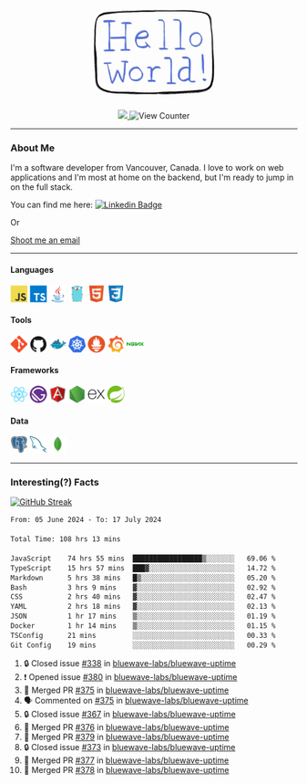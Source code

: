 <div align="center">
    <img src="./img/hello_world.webp" height="200px" width="">
    <div>
        <a href="https://www.linkedin.com/in/ajhollid">
            <img src="https://img.shields.io/badge/LinkedIn-blue"/>
        </a>
        <img src="https://komarev.com/ghpvc/?username=ajhollid&color=yellow" alt="View Counter">
    </div>
</div>

---

### About Me

I'm a software developer from Vancouver, Canada. I love to work on web applications and I'm most at home on the backend, but I'm ready to jump in on the full stack.

You can find me here: [![Linkedin Badge](https://img.shields.io/badge/-ajhollid-blue?style=flat&logo=Linkedin&logoColor=white)](https://www.linkedin.com/in/ajhollid)

Or

[Shoot me an email](mailto:ajhollid@gmail.com)

---

#### Languages

<div>
    <img src="./img/devicons/javascript-original.svg" width=30 height=30 alt="JavaScript">
    <img src="/img/devicons/typescript-original.svg" width=30 height=30 alt="TypeScript">
    <img src="./img/devicons/java-original.svg" width=30 height=30 alt="Java">
    <img src="./img/devicons/go-original.svg" width=30 height=30 alt="Golang">
    <img src="./img/devicons/html5-original.svg" width=30 height=30 alt="HTML 5">
    <img src="./img/devicons/css3-original.svg" width=30 height=30 alt="CSS 3">
</div>

#### Tools

<div>
    <img src="./img/devicons/git-original.svg" width=30 height=30 alt="Git">
    <img src="./img/devicons/github-original.svg" width=30 height=30 alt="Github">
    <img src="./img/devicons/docker-original.svg" width=30 
    height=30 alt="Docker">
    <img src="./img/devicons/kubernetes-original.svg" width=30 height=30 alt="K8">
    <img src="./img/devicons/prometheus-original.svg" width=30 height=30 alt="Prometheus">
    <img src="./img/devicons/grafana-original.svg" width=30 height=30 alt="Grafana">
    <img src="./img/devicons/nginx-original.svg" width=30 height=30 alt="Nginx">
</div>

#### Frameworks

<div>
    <img src="./img/devicons/react-original.svg" width=30 height=30 alt="React">
    <img src="./img/devicons/gatsby-original.svg" width=30 height=30 alt="Gatsby">
    <img src="./img/devicons/angularjs-original.svg" width=30 height=30 alt="AngularJS">
    <img src="./img/devicons/nodejs-original.svg" width=30 height=30 alt="NodeJS">
    <img src="./img/devicons/express-original.svg" width=30 height=30 alt="Express">
    <img src="./img/devicons/spring-original.svg" width=30 height=30 alt="Spring">
</div>

#### Data

<div>
    <img src="./img/devicons/postgresql-original.svg" width=30 height=30 alt="Postgresql">
    <img src="./img/devicons/mysql-original.svg" width=30 height=30 alt="Mysql">
    <img src="./img/devicons/mongodb-original.svg" width=30 height=30 alt="MongoDB">
</div>

---

### Interesting(?) Facts

[![GitHub Streak](http://github-readme-streak-stats.herokuapp.com?user=ajhollid)](https://git.io/streak-stats)

 <!--START_SECTION:waka-->

```txt
From: 05 June 2024 - To: 17 July 2024

Total Time: 108 hrs 13 mins

JavaScript    74 hrs 55 mins  █████████████████▒░░░░░░░   69.06 %
TypeScript    15 hrs 57 mins  ███▓░░░░░░░░░░░░░░░░░░░░░   14.72 %
Markdown      5 hrs 38 mins   █▒░░░░░░░░░░░░░░░░░░░░░░░   05.20 %
Bash          3 hrs 9 mins    ▓░░░░░░░░░░░░░░░░░░░░░░░░   02.92 %
CSS           2 hrs 40 mins   ▓░░░░░░░░░░░░░░░░░░░░░░░░   02.47 %
YAML          2 hrs 18 mins   ▓░░░░░░░░░░░░░░░░░░░░░░░░   02.13 %
JSON          1 hr 17 mins    ▒░░░░░░░░░░░░░░░░░░░░░░░░   01.19 %
Docker        1 hr 14 mins    ▒░░░░░░░░░░░░░░░░░░░░░░░░   01.15 %
TSConfig      21 mins         ░░░░░░░░░░░░░░░░░░░░░░░░░   00.33 %
Git Config    19 mins         ░░░░░░░░░░░░░░░░░░░░░░░░░   00.29 %
```

<!--END_SECTION:waka-->


<!--START_SECTION:activity-->
1. 🔒 Closed issue [#338](https://github.com/bluewave-labs/bluewave-uptime/issues/338) in [bluewave-labs/bluewave-uptime](https://github.com/bluewave-labs/bluewave-uptime)
2. ❗ Opened issue [#380](https://github.com/bluewave-labs/bluewave-uptime/issues/380) in [bluewave-labs/bluewave-uptime](https://github.com/bluewave-labs/bluewave-uptime)
3. 🎉 Merged PR [#375](https://github.com/bluewave-labs/bluewave-uptime/pull/375) in [bluewave-labs/bluewave-uptime](https://github.com/bluewave-labs/bluewave-uptime)
4. 🗣 Commented on [#375](https://github.com/bluewave-labs/bluewave-uptime/pull/375#issuecomment-2237709567) in [bluewave-labs/bluewave-uptime](https://github.com/bluewave-labs/bluewave-uptime)
5. 🔒 Closed issue [#367](https://github.com/bluewave-labs/bluewave-uptime/issues/367) in [bluewave-labs/bluewave-uptime](https://github.com/bluewave-labs/bluewave-uptime)
6. 🎉 Merged PR [#376](https://github.com/bluewave-labs/bluewave-uptime/pull/376) in [bluewave-labs/bluewave-uptime](https://github.com/bluewave-labs/bluewave-uptime)
7. 🎉 Merged PR [#379](https://github.com/bluewave-labs/bluewave-uptime/pull/379) in [bluewave-labs/bluewave-uptime](https://github.com/bluewave-labs/bluewave-uptime)
8. 🔒 Closed issue [#373](https://github.com/bluewave-labs/bluewave-uptime/issues/373) in [bluewave-labs/bluewave-uptime](https://github.com/bluewave-labs/bluewave-uptime)
9. 🎉 Merged PR [#377](https://github.com/bluewave-labs/bluewave-uptime/pull/377) in [bluewave-labs/bluewave-uptime](https://github.com/bluewave-labs/bluewave-uptime)
10. 🎉 Merged PR [#378](https://github.com/bluewave-labs/bluewave-uptime/pull/378) in [bluewave-labs/bluewave-uptime](https://github.com/bluewave-labs/bluewave-uptime)
<!--END_SECTION:activity-->
